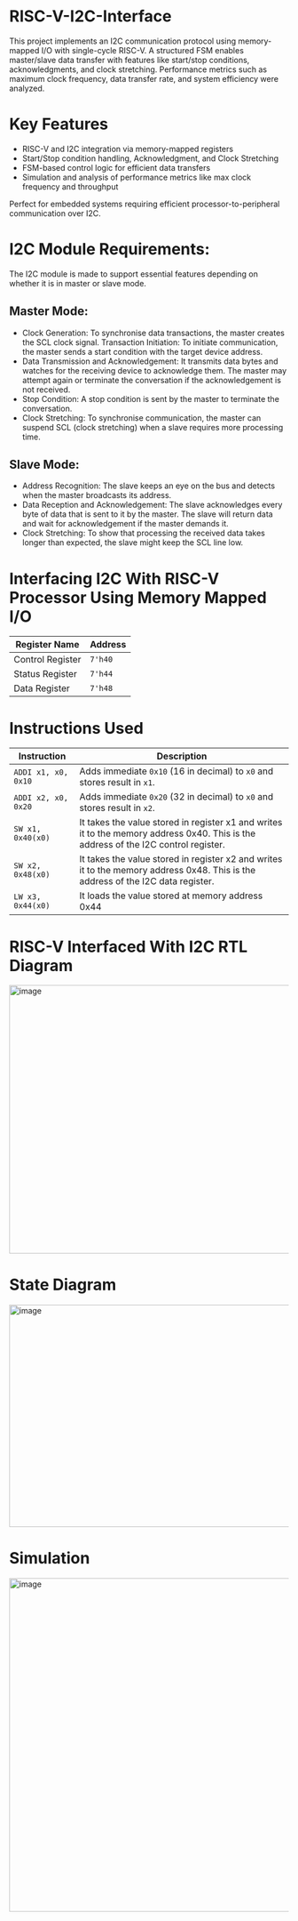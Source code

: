 # RISC-V-I2C-Interface
This project implements an I2C communication protocol using memory-mapped I/O with single-cycle RISC-V. A structured FSM enables master/slave data transfer with features like start/stop conditions, acknowledgments, and clock stretching. Performance metrics such as maximum clock frequency, data transfer rate, and system efficiency were analyzed.

# Key Features

- RISC-V and I2C integration via memory-mapped registers
- Start/Stop condition handling, Acknowledgment, and Clock Stretching
- FSM-based control logic for efficient data transfers
- Simulation and analysis of performance metrics like max clock frequency and throughput

Perfect for embedded systems requiring efficient processor-to-peripheral communication over I2C.

# I2C Module Requirements: 
The I2C module is made to support essential features depending on whether it is in master or slave mode. 
## Master Mode: 
- Clock Generation: To synchronise data transactions, the master creates the SCL clock signal. Transaction Initiation: To initiate communication, the master sends a start condition with the target device address. 
- Data Transmission and Acknowledgement: It transmits data bytes and watches for the receiving device to acknowledge them. The master may attempt again or terminate the conversation if the acknowledgement is not received. 
- Stop Condition: A stop condition is sent by the master to terminate the conversation. 
- Clock Stretching: To synchronise communication, the master can suspend SCL (clock stretching) when a slave requires more processing time. 
## Slave Mode: 
- Address Recognition: The slave keeps an eye on the bus and detects when the master broadcasts its address. 
- Data Reception and Acknowledgement: The slave acknowledges every byte of data that is sent to it by the master. The slave will return data and wait for acknowledgement if the master demands it. 
- Clock Stretching: To show that processing the received data takes longer than expected, the slave might keep the SCL line low. 


# Interfacing I2C With RISC-V Processor Using Memory Mapped I/O


| Register Name     | Address  |
|-------------------|----------|
| Control Register  | `7'h40`   |
| Status Register   | `7'h44`   |
| Data Register     | `7'h48`   |

# Instructions Used

| Instruction              | Description                                                                 |
|--------------------------|-----------------------------------------------------------------------------|
| `ADDI x1, x0, 0x10`      | Adds immediate `0x10` (16 in decimal) to `x0` and stores result in `x1`.     |
| `ADDI x2, x0, 0x20`      | Adds immediate `0x20` (32 in decimal) to `x0` and stores result in `x2`.     |
| `SW x1, 0x40(x0)`        | It takes the value stored in register x1 and writes it to the memory address 0x40. This is  the address of the I2C control register.   |
| `SW x2, 0x48(x0)`        | It takes the value stored in register x2 and writes it to the memory address 0x48. This is  the address of the I2C data register.      |
| `LW x3, 0x44(x0)`        | It loads the value stored at memory address 0x44      |

# RISC-V Interfaced With I2C RTL Diagram
<img width="1191" height="483" alt="image" src="https://github.com/user-attachments/assets/29ae67e7-c36c-44c7-98b9-a66272d8e88e" />

# State Diagram

<img width="800" height="400" alt="image" src="https://github.com/user-attachments/assets/a55853c9-9438-455b-bfdd-a4587168e0b7" />

# Simulation

<img width="800" height="600" alt="image" src="https://github.com/user-attachments/assets/b0fdc054-e313-4a33-9314-7238242daa1e" />

